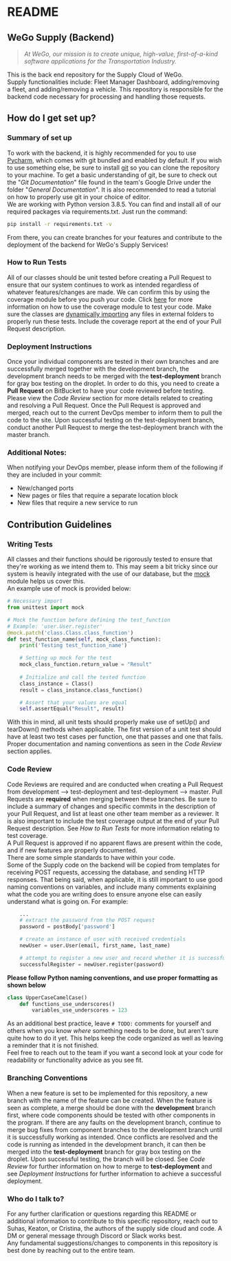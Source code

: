 # README #
## WeGo Supply (Backend) ##
>*At WeGo, our mission is to create unique, high-value, first-of-a-kind software applications for the Transportation Industry.*

This is the back end repository for the Supply Cloud of WeGo.  
Supply functionalities include: Fleet Manager Dashboard, adding/removing a fleet, and adding/removing a vehicle. This repository is responsible for the backend code necessary for processing and handling those requests.

## How do I get set up? ##

### **Summary of set up** ###
To work with the backend, it is highly recommended for you to use [Pycharm](https://www.jetbrains.com/pycharm/ "Pycharm Main Page"), which comes with git bundled and enabled by default. If you wish to use something else, be sure to install [git](https://git-scm.com/ "Git Main Page") so you can clone the repository to your machine. To get a basic understanding of git, be sure to check out the "*Git Documentation*" file found in the team's Google Drive under the folder "*General Documentation*". It is also recommended to read a tutorial on how to properly use git in your choice of editor.  
We are working with Python version 3.8.5. You can find and install all of our required packages via requirements.txt. Just run the command:  
```bash
pip install -r requirements.txt -v
```  
From there, you can create branches for your features and contribute to the deployment of the backend for WeGo's Supply Services!

### **How to Run Tests** ###
All of our classes should be unit tested before creating a Pull Request to ensure that our system continues to work as intended regardless of whatever features/changes are made. We can confirm this by using the coverage module before you push your code. Click [here](https://bitbucket.org/swe-spring-2021-team-21/documentation/src/master/unittestcoverageKPI.md "Coverage Documentation") for more information on how to use the coverage module to test your code. Make sure the classes are [dynamically importing](https://bitbucket.org/swe-spring-2021-team-21/documentation/src/master/dynamicImports.md "Python Dynamic Importing Documentation") any files in external folders to properly run these tests. Include the coverage report at the end of your Pull Request description.  

### **Deployment Instructions** ###
Once your individual components are tested in their own branches and are successfully merged together with the development branch, the development branch needs to be merged with the **test-deployment** branch for gray box testing on the droplet. In order to do this, you need to create a **Pull Request** on BitBucket to have your code reviewed before testing. Please view the *Code Review* section for more details related to creating and resolving a Pull Request. Once the Pull Request is approved and merged, reach out to the current DevOps member to inform them to pull the code to the site. Upon successful testing on the test-deployment branch, conduct another Pull Request to merge the test-deployment branch with the master branch.

### Additional Notes: ###
When notifying your DevOps member, please inform them of the following if they are included in your commit:  

* New/changed ports  
* New pages or files that require a separate location block  
* New files that require a new service to run  

## Contribution Guidelines ##

### **Writing Tests** ###
All classes and their functions should be rigorously tested to ensure that they're working as we intend them to. This may seem a bit tricky since our system is heavily integrated with the use of our database, but the [mock](https://docs.python.org/3/library/unittest.mock.html "unittest.mock — mock object library - Python Documentation") module helps us cover this.  
An example use of mock is provided below:  
```python
# Necessary import
from unittest import mock

# Mock the function before defining the test_function
# Example: 'user.User.register'
@mock.patch('class.Class.class_function')
def test_function_name(self, mock_class_function):
    print('Testing test_function_name')

    # Setting up mock for the test
    mock_class_function.return_value = "Result"
    
    # Initialize and call the tested function
    class_instance = Class()
    result = class_instance.class_function()

    # Assert that your values are equal
    self.assertEqual("Result", result)
```  
With this in mind, all unit tests should properly make use of setUp() and tearDown() methods when applicable. The first version of a unit test should have at least two test cases per function, one that passes and one that fails. Proper documentation and naming conventions as seen in the *Code Review* section applies.

### **Code Review** ###
Code Reviews are required and are conducted when creating a Pull Request from development --> test-deployment and test-deployment --> master. Pull Requests are **required** when merging between these branches. Be sure to include a summary of changes and specific commits in the description of your Pull Request, and list at least one other team member as a reviewer. It is also important to include the test coverage output at the end of your Pull Request description. See *How to Run Tests* for more information relating to test coverage.  
A Pull Request is approved if no apparent flaws are present within the code, and if new features are properly documented.  
There are some simple standards to have within your code.  
Some of the Supply code on the backend will be copied from templates for receiving POST requests, accessing the database, and sending HTTP responses. That being said, when applicable, it is still important to use good naming conventions on variables, and include many comments explaining what the code you are writing does to ensure anyone else can easily understand what is going on.
For example:
```python
    ...
    # extract the password from the POST request
    password = postBody['password']

    # create an instance of user with received credentials
    newUser = user.User(email, first_name, last_name)

    # attempt to register a new user and record whether it is successful
    successfulRegister = newUser.register(password)
```
**Please follow Python naming conventions, and use proper formatting as shown below**  
```python
class UpperCaseCamelCase()
    def functions_use_underscores()
        variables_use_underscores = 123
``` 
As an additional best practice, leave `# TODO:` comments for yourself and others when you know *where* something needs to be done, but aren't sure quite how to do it yet. This helps keep the code organized as well as leaving a reminder that it is not finished.  
Feel free to reach out to the team if you want a second look at your code for readability or functionality advice as you see fit.

### **Branching Conventions** ###
When a new feature is set to be implemented for this repository, a new branch with the name of the feature can be created. When the feature is seen as complete, a merge should be done with the **development** branch first, where code components should be tested with other components in the program. If there are any faults on the development branch, continue to merge bug fixes from component branches to the development branch until it is successfully working as intended.  Once conflicts are resolved and the code is running as intended in the development branch, it can then be merged into the **test-deployment** branch for gray box testing on the droplet. Upon successful testing, the branch will be closed. See *Code Review* for further information on how to merge to **test-deployment** and see *Deployment Instructions* for further information to achieve a successful deployment.

### Who do I talk to? ###
For any further clarification or questions regarding this README or additional information to contribute to this specific repository, reach out to Suhas, Keaton, or Cristina, the authors of the supply side cloud and code. A DM or general message through Discord or Slack works best.  
Any fundamental suggestions/changes to components in this repository is best done by reaching out to the entire team.